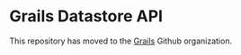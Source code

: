 Grails Datastore API
===

This repository has moved to the [Grails][Grails] Github organization.

[Grails]: https://github.com/grails/grails-data-mapping


